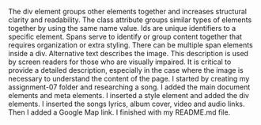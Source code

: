 The div element groups other elements together and increases structural clarity and readability. The class attribute groups similar types of elements together by using the same name value. Ids are unique identifiers to a specific element. Spans serve to identify or group content together that requires organization or extra styling. There can be multiple span elements inside a div.
Alternative text describes the image. This description is used by screen readers for those who are visually impaired. It is critical to provide a detailed description, especially in the case where the image is necessary to understand the content of the page.
I started by creating my assignment-07 folder and researching a song. I added the main document elements and meta elements. I inserted a style element and added the div elements. I inserted the songs lyrics, album cover, video and audio links. Then I added a Google Map link. I finished with my README.md file.
